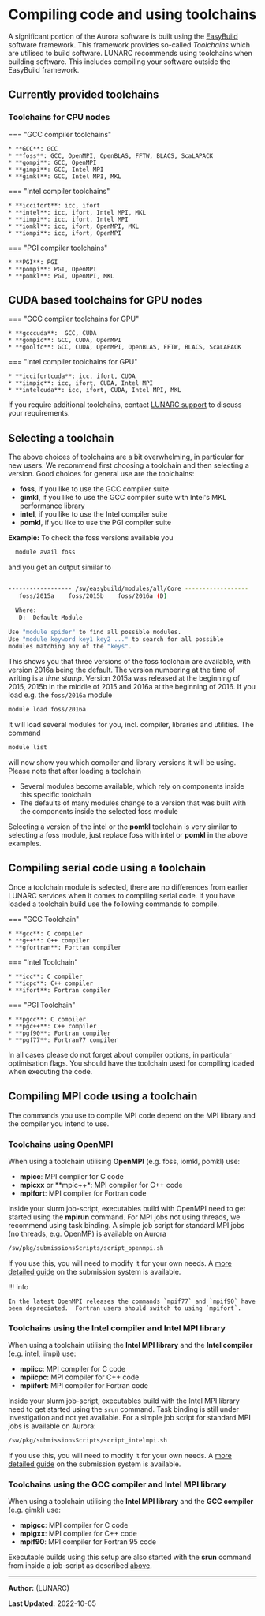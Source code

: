 # Compiling code and using toolchains

A significant portion of the Aurora software is built using the [EasyBuild](http://hpcugent.github.io/easybuild/) software framework.  This framework provides so-called _Toolchains_ which are utilised to build software.  LUNARC recommends using toolchains when building software.  This includes compiling your software outside the EasyBuild framework.

## Currently provided toolchains

### Toolchains for CPU nodes

=== "GCC compiler toolchains"

    * **GCC**: GCC
    * **foss**: GCC, OpenMPI, OpenBLAS, FFTW, BLACS, ScaLAPACK
    * **gompi**: GCC, OpenMPI
    * **gimpi**: GCC, Intel MPI
    * **gimkl**: GCC, Intel MPI, MKL

=== "Intel compiler toolchains"

    * **iccifort**: icc, ifort
    * **intel**: icc, ifort, Intel MPI, MKL
    * **iimpi**: icc, ifort, Intel MPI
    * **iomkl**: icc, ifort, OpenMPI, MKL
    * **iompi**: icc, ifort, OpenMPI

=== "PGI compiler toolchains"
 
    * **PGI**: PGI
    * **pompi**: PGI, OpenMPI
    * **pomkl**: PGI, OpenMPI, MKL

## CUDA based toolchains for GPU nodes

=== "GCC compiler toolchains for GPU"

    * **gcccuda**:  GCC, CUDA
    * **gompic**: GCC, CUDA, OpenMPI
    * **goolfc**: GCC, CUDA, OpenMPI, OpenBLAS, FFTW, BLACS, ScaLAPACK

=== "Intel compiler toolchains for GPU"

    * **iccifortcuda**: icc, ifort, CUDA
    * **iimpic**: icc, ifort, CUDA, Intel MPI
    * **intelcuda**: icc, ifort, CUDA, Intel MPI, MKL

If you require additional toolchains, contact [LUNARC support](http://www.lunarc.lu.se/support/support-form/) to discuss your requirements.

## Selecting a toolchain

The above choices of toolchains are a bit overwhelming, in particular for new users.  We recommend first choosing a toolchain and then selecting a version.  Good choices for general use are the toolchains:

* **foss**, if you like to use the GCC compiler suite
* **gimkl**, if you like to use the GCC compiler suite with Intel's MKL performance library
* **intel**, if you like to use the Intel compiler suite
* **pomkl**, if you like to use the PGI compiler suite

**Example:** To check the foss versions available you

```bash
  module avail foss
```
and you get an output similar to

```bash

------------------ /sw/easybuild/modules/all/Core ------------------
   foss/2015a    foss/2015b    foss/2016a (D)

  Where:
   D:  Default Module

Use "module spider" to find all possible modules.
Use "module keyword key1 key2 ..." to search for all possible
modules matching any of the "keys".
```

This shows you that three versions of the foss toolchain are available, with version 2016a being the default.  The version numbering at the time of writing is a *time stamp*.  Version 2015a was released at the beginning of 2015, 2015b in the middle of 2015 and 2016a at the beginning of 2016.  If you load e.g. the `foss/2016a` module

```bash
module load foss/2016a
```

It will load several modules for you, incl. compiler, libraries and utilities.  The command 

```bash
module list
```

will now show you which compiler and library versions it will be using.  Please note that after loading a toolchain

 * Several modules become available, which rely on components inside this specific toolchain 
 * The defaults of many modules change to a version that was built with the components inside the selected foss module

Selecting a version of the intel or the **pomkl** toolchain is very similar to selecting a foss module, just replace foss with intel or **pomkl** in the above examples.

## Compiling serial code using a toolchain

Once a toolchain module is selected, there are no differences from earlier LUNARC services when it comes to compiling serial code.
If you have loaded a toolchain build use the following commands to compile.

=== "GCC Toolchain"

    * **gcc**: C compiler
    * **g++**: C++ compiler
    * **gfortran**: Fortran compiler

=== "Intel Toolchain"

    * **icc**: C compiler
    * **icpc**: C++ compiler
    * **ifort**: Fortran compiler

=== "PGI Toolchain"

    * **pgcc**: C compiler
    * **pgc++**: C++ compiler
    * **pgf90**: Fortran compiler
    * **pgf77**: Fortran77 compiler
 
In all cases please do not forget about compiler options, in particular optimisation flags.  You should have the toolchain used for compiling loaded when executing the code.

## Compiling MPI code using a toolchain

The commands you use to compile MPI code depend on the MPI library and the compiler you intend to use.  

### Toolchains using OpenMPI

When using a toolchain utilising **OpenMPI** (e.g. foss, iomkl, pomkl) use: 

 * **mpicc**: MPI compiler for C code
 * **mpicxx** or **mpic++*: MPI compiler for C++ code
 * **mpifort**: MPI compiler for Fortran code
 
Inside your slurm job-script, executables build with OpenMPI need to get started using the **mpirun** command.  For MPI jobs not using threads, we recommend using task binding.  A simple job script for standard MPI jobs (no threads, e.g. OpenMP) is available on Aurora

```bash
/sw/pkg/submissionsScripts/script_openmpi.sh
```

If you use this, you will need to modify it for your own needs.  A [more detailed guide](http://lunarc-documentation.readthedocs.org/en/latest/batch_system/) on the submission system is available.
 
!!! info 

    In the latest OpenMPI releases the commands `mpif77` and `mpif90` have been depreciated.  Fortran users should switch to using `mpifort`.

### Toolchains using the Intel compiler and Intel MPI library

When using a toolchain utilising the **Intel MPI library** and the **Intel compiler** (e.g. intel, iimpi) use:

* **mpiicc**: MPI compiler for C code
* **mpiicpc**: MPI compiler for C++ code
* **mpiifort**: MPI compiler for Fortran code
 
Inside your slurm job-script, executables build with the Intel MPI library need to get started using the `srun` command.  Task binding is still under investigation and not yet available. For a simple job script for standard MPI jobs is available on Aurora:

```bash
/sw/pkg/submissionsScripts/script_intelmpi.sh
```

If you use this, you will need to modify it for your own needs.  A [more detailed guide](http://lunarc-documentation.readthedocs.org/en/latest/batch_system/) on the submission system is available.


### Toolchains using the GCC compiler and Intel MPI library

When using a toolchain utilising the **Intel MPI library** and the **GCC compiler** (e.g. gimkl) use:

* **mpigcc**: MPI compiler for C code
* **mpigxx**: MPI compiler for C++ code
* **mpif90**: MPI compiler for Fortran 95 code

Executable builds using this setup are also started with the **srun** command from inside a job-script as described [above](#toolchains-using-the-intel-compiler-and-intel-mpi-library).

---

**Author:**
(LUNARC)

**Last Updated:**
2022-10-05